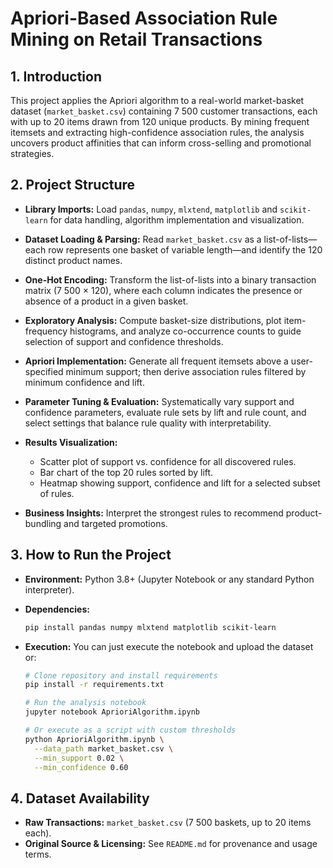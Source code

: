 # Apriori-Based Association Rule Mining on Retail Transactions

## 1. Introduction
   This project applies the Apriori algorithm to a real-world market-basket dataset (`market_basket.csv`) containing 7 500 customer transactions, each with up to 20 items drawn from 120 unique products. By mining frequent itemsets and extracting high-confidence association rules, the analysis uncovers product affinities that can inform cross-selling and promotional strategies.

## 2. Project Structure

   * **Library Imports:** Load `pandas`, `numpy`, `mlxtend`, `matplotlib` and `scikit-learn` for data handling, algorithm implementation and visualization.
   * **Dataset Loading & Parsing:** Read `market_basket.csv` as a list-of-lists—each row represents one basket of variable length—and identify the 120 distinct product names.
   * **One-Hot Encoding:** Transform the list-of-lists into a binary transaction matrix (7 500 × 120), where each column indicates the presence or absence of a product in a given basket.
   * **Exploratory Analysis:** Compute basket-size distributions, plot item-frequency histograms, and analyze co-occurrence counts to guide selection of support and confidence thresholds.
   * **Apriori Implementation:** Generate all frequent itemsets above a user-specified minimum support; then derive association rules filtered by minimum confidence and lift.
   * **Parameter Tuning & Evaluation:** Systematically vary support and confidence parameters, evaluate rule sets by lift and rule count, and select settings that balance rule quality with interpretability.
   * **Results Visualization:**

     * Scatter plot of support vs. confidence for all discovered rules.
     * Bar chart of the top 20 rules sorted by lift.
     * Heatmap showing support, confidence and lift for a selected subset of rules.
   * **Business Insights:** Interpret the strongest rules to recommend product-bundling and targeted promotions.

## 3. How to Run the Project

   * **Environment:** Python 3.8+ (Jupyter Notebook or any standard Python interpreter).
   * **Dependencies:**

     ```bash
     pip install pandas numpy mlxtend matplotlib scikit-learn
     ```
   * **Execution:**
     You can just execute the notebook and upload the dataset or:

     ```bash
     # Clone repository and install requirements
     pip install -r requirements.txt

     # Run the analysis notebook
     jupyter notebook AprioriAlgorithm.ipynb

     # Or execute as a script with custom thresholds
     python AprioriAlgorithm.ipynb \
       --data_path market_basket.csv \
       --min_support 0.02 \
       --min_confidence 0.60
     ```
     
## 4. Dataset Availability

   * **Raw Transactions:** `market_basket.csv` (7 500 baskets, up to 20 items each).
   * **Original Source & Licensing:** See `README.md` for provenance and usage terms.
